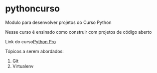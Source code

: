 # pythoncurso


Modulo para desenvolver projetos do Curso Python

Nesse curso é ensinado como construir com projetos de código aberto


Link do curso[Python Pro](https://pythonpro.com.br/)

Tópicos a serem abordados:
1. Git
2. Virtualenv



